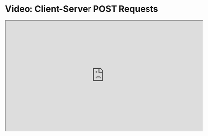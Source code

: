 # Video: Client-Server POST Requests

<iframe src="https://player.vimeo.com/video/606767916/?title=0&byline=0&portrait=0" width="640" height="360" allowfullscreen="allowfullscreen" allow="autoplay; fullscreen; picture-in-picture"></iframe>
